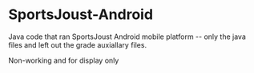 # SportsJoust-Android
Java code that ran SportsJoust Android mobile platform -- only the java files and left out the grade auxiallary files.

Non-working and for display only
